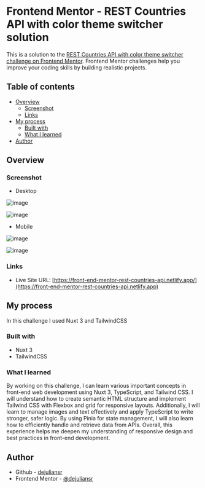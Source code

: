 # Frontend Mentor - REST Countries API with color theme switcher solution

This is a solution to the [REST Countries API with color theme switcher challenge on Frontend Mentor](https://www.frontendmentor.io/challenges/rest-countries-api-with-color-theme-switcher-5cacc469fec04111f7b848ca). Frontend Mentor challenges help you improve your coding skills by building realistic projects. 

## Table of contents

- [Overview](#overview)
  - [Screenshot](#screenshot)
  - [Links](#links)
- [My process](#my-process)
  - [Built with](#built-with)
  - [What I learned](#what-i-learned)
- [Author](#author)

## Overview

### Screenshot

- Desktop

![image](https://github.com/user-attachments/assets/fd264382-efcd-4108-bc4f-0ab92719df63)

![image](https://github.com/user-attachments/assets/31d710c3-8393-4b62-95cb-b686e79c869e)

- Mobile

![image](https://github.com/user-attachments/assets/9cc67b26-afa2-46bb-adbb-f673db9a3e1b)

![image](https://github.com/user-attachments/assets/f6009a23-1bd9-48ff-8fc4-ec052e170155)

### Links

- Live Site URL: [https://front-end-mentor-rest-countries-api.netlify.app/](https://front-end-mentor-rest-countries-api.netlify.app)

## My process

In this challenge I used Nuxt 3 and TailwindCSS

### Built with

- Nuxt 3
- TailwindCSS

### What I learned

By working on this challenge, I can learn various important concepts in front-end web development using Nuxt 3, TypeScript, and Tailwind CSS. I will understand how to create semantic HTML structure and implement Tailwind CSS with Flexbox and grid for responsive layouts. Additionally, I will learn to manage images and text effectively and apply TypeScript to write stronger, safer logic. By using Pinia for state management, I will also learn how to efficiently handle and retrieve data from APIs. Overall, this experience helps me deepen my understanding of responsive design and best practices in front-end development.

## Author

- Github - [dejuliansr](https://github.com/dejuliansr)
- Frontend Mentor - [@dejuliansr](https://www.frontendmentor.io/profile/dejuliansr)
